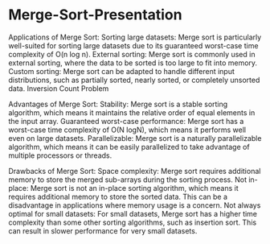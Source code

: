 # Merge-Sort-Presentation

Applications of Merge Sort:
Sorting large datasets: Merge sort is particularly well-suited for sorting large datasets due to its guaranteed worst-case time complexity of O(n log n).
External sorting: Merge sort is commonly used in external sorting, where the data to be sorted is too large to fit into memory.
Custom sorting: Merge sort can be adapted to handle different input distributions, such as partially sorted, nearly sorted, or completely unsorted data.
Inversion Count Problem

Advantages of Merge Sort:
Stability: Merge sort is a stable sorting algorithm, which means it maintains the relative order of equal elements in the input array.
Guaranteed worst-case performance: Merge sort has a worst-case time complexity of O(N logN), which means it performs well even on large datasets.
Parallelizable: Merge sort is a naturally parallelizable algorithm, which means it can be easily parallelized to take advantage of multiple processors or threads.

Drawbacks of Merge Sort:
Space complexity: Merge sort requires additional memory to store the merged sub-arrays during the sorting process. 
Not in-place: Merge sort is not an in-place sorting algorithm, which means it requires additional memory to store the sorted data. This can be a disadvantage in applications where memory usage is a concern.
Not always optimal for small datasets: For small datasets, Merge sort has a higher time complexity than some other sorting algorithms, such as insertion sort. This can result in slower performance for very small datasets.
